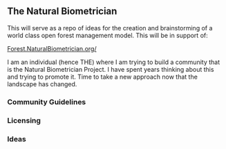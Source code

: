 ## The Natural Biometrician

This will serve as a repo of ideas for the creation and brainstorming of a world class open forest management model.  This will be in support of:

[Forest.NaturalBiometrician.org/](https://forest.naturalbiometrician.org/)

I am an individual (hence THE) where I am trying to build a community that is the Natural Biometrician Project.  I have spent years thinking about this and trying to promote it.  Time to take a new approach now that the landscape has changed.

### Community Guidelines

### Licensing

### Ideas
